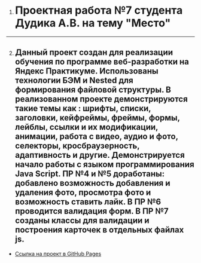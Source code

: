 1. # **Проектная работа №7 студента Дудика А.В. на тему "Место"**
----
2. ## Данный проект создан для реализации обучения по программе веб-разработки на Яндекс Практикуме. Использованы технологии БЭМ и Nested для формирования файловой структуры. В реализованном проекте демонстрируются такие темы как : шрифты, списки, заголовки, кейфреймы, фреймы, формы, лейблы, ссылки и их модификации, анимации, работа с видео, аудио и фото, селекторы, кросбраузерность, адаптивность и другие. Демонстрируется начало работы с языком программирования Java Script. ПР №4 и №5 доработаны: добавлено возможность добавления и удаления фото, просмотра фото и возможность ставить лайк. В ПР №6 проводится валидация форм. В ПР №7 созданы классы для валидации и построения карточек в отдельных файлах js.

* [Ссылка на проект в GitHub Pages](https://aleksandrdudik.github.io/mesto/index.html)